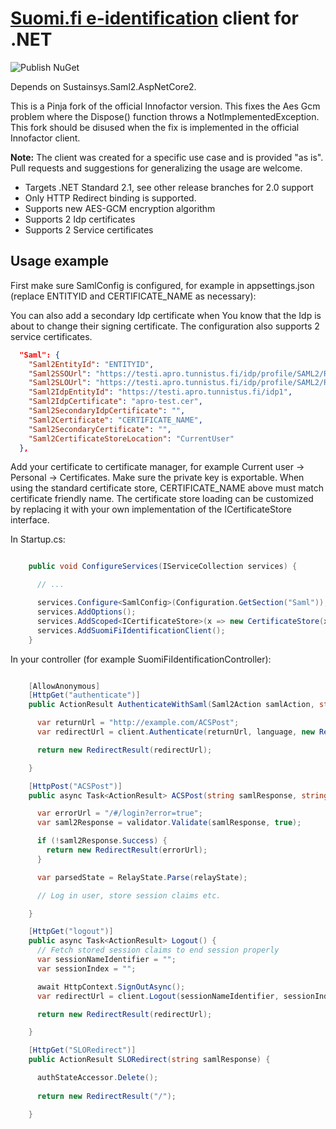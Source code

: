 ﻿# [Suomi.fi e-identification](https://esuomi.fi/suomi-fi-services/suomi-fi-e-identification/?lang=en) client for .NET

![Publish NuGet](https://github.com/Innofactor/Innofactor.SuomiFiIdentificationClient/workflows/Publish%20NuGet/badge.svg)

Depends on Sustainsys.Saml2.AspNetCore2.

This is a Pinja fork of the official Innofactor version. This fixes the Aes Gcm problem where the Dispose() function throws a NotImplementedException. This fork should be disused when the fix is implemented in the official Innofactor client.

**Note:**
The client was created for a specific use case and is provided "as is". Pull requests and suggestions for generalizing the usage are welcome.

* Targets .NET Standard 2.1, see other release branches for 2.0 support
* Only HTTP Redirect binding is supported. 
* Supports new AES-GCM encryption algorithm
* Supports 2 Idp certificates
* Supports 2 Service certificates

## Usage example 

First make sure SamlConfig is configured, for example in appsettings.json (replace ENTITYID and CERTIFICATE_NAME as necessary):

You can also add a secondary Idp certificate when You know that the Idp is about to change their signing certificate. 
The configuration also supports 2 service certificates.

```json
  "Saml": {
    "Saml2EntityId": "ENTITYID",
    "Saml2SSOUrl": "https://testi.apro.tunnistus.fi/idp/profile/SAML2/Redirect/SSO",
    "Saml2SLOUrl": "https://testi.apro.tunnistus.fi/idp/profile/SAML2/Redirect/SLO",
    "Saml2IdpEntityId": "https://testi.apro.tunnistus.fi/idp1",
    "Saml2IdpCertificate": "apro-test.cer",
    "Saml2SecondaryIdpCertificate": "",
    "Saml2Certificate": "CERTIFICATE_NAME",
    "Saml2SecondaryCertificate": "",
    "Saml2CertificateStoreLocation": "CurrentUser"
  },
```

Add your certificate to certificate manager, for example Current user -> Personal -> Certificates. 
Make sure the private key is exportable. When using the standard certificate store, 
CERTIFICATE_NAME above must match certificate friendly name. The certificate store loading can be customized by
replacing it with your own implementation of the ICertificateStore interface.

In Startup.cs:

```csharp

    public void ConfigureServices(IServiceCollection services) {

      // ...

      services.Configure<SamlConfig>(Configuration.GetSection("Saml"));
      services.AddOptions();
      services.AddScoped<ICertificateStore>(x => new CertificateStore(x.GetService<IOptions<SamlConfig>>().Value));
      services.AddSuomiFiIdentificationClient();
    }

```

In your controller (for example SuomiFiIdentificationController):
```csharp

    [AllowAnonymous]
    [HttpGet("authenticate")]
    public ActionResult AuthenticateWithSaml(Saml2Action samlAction, string language = "") {

      var returnUrl = "http://example.com/ACSPost";
      var redirectUrl = client.Authenticate(returnUrl, language, new RelayState(Saml2Action.Register, string.Empty, language));

      return new RedirectResult(redirectUrl);

    }

    [HttpPost("ACSPost")]
    public async Task<ActionResult> ACSPost(string samlResponse, string relayState = "") {

      var errorUrl = "/#/login?error=true";
      var saml2Response = validator.Validate(samlResponse, true);

      if (!saml2Response.Success) {
        return new RedirectResult(errorUrl);
      }

      var parsedState = RelayState.Parse(relayState);

      // Log in user, store session claims etc.

    }

    [HttpGet("logout")]
    public async Task<ActionResult> Logout() {
      // Fetch stored session claims to end session properly
      var sessionNameIdentifier = "";
      var sessionIndex = "";

      await HttpContext.SignOutAsync();
      var redirectUrl = client.Logout(sessionNameIdentifier, sessionIndex);

      return new RedirectResult(redirectUrl);

    }

    [HttpGet("SLORedirect")]
    public ActionResult SLORedirect(string samlResponse) {

      authStateAccessor.Delete();
      
      return new RedirectResult("/");

    }

```
